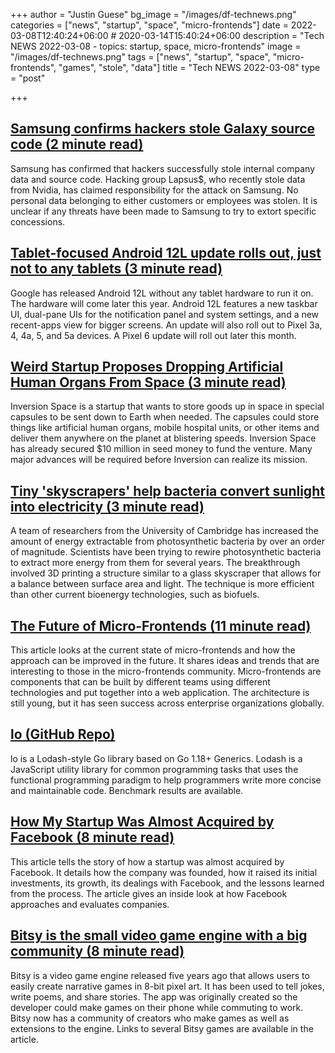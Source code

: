 +++
author = "Justin Guese"
bg_image = "/images/df-technews.png"
categories = ["news", "startup", "space", "micro-frontends"]
date = 2022-03-08T12:40:24+06:00 # 2020-03-14T15:40:24+06:00
description = "Tech NEWS 2022-03-08 - topics: startup, space, micro-frontends"
image = "/images/df-technews.png"
tags = ["news", "startup", "space", "micro-frontends", "games", "stole", "data"]
title = "Tech NEWS 2022-03-08"
type = "post"

+++

## [Samsung confirms hackers stole Galaxy source code (2 minute read)](https://www.theverge.com/2022/3/7/22965220/samsung-hack-lapsus-galaxy-source-code-confirmed-nvidia)

Samsung has confirmed that hackers successfully stole internal company data and source code. Hacking group Lapsus$, who recently stole data from Nvidia, has claimed responsibility for the attack on Samsung. No personal data belonging to either customers or employees was stolen. It is unclear if any threats have been made to Samsung to try to extort specific concessions.

## [Tablet-focused Android 12L update rolls out, just not to any tablets (3 minute read)](https://arstechnica.com/gadgets/2022/03/tablet-focused-android-12l-update-rolls-out-just-not-to-any-tablets/?comments=1)

Google has released Android 12L without any tablet hardware to run it on. The hardware will come later this year. Android 12L features a new taskbar UI, dual-pane UIs for the notification panel and system settings, and a new recent-apps view for bigger screens. An update will also roll out to Pixel 3a, 4, 4a, 5, and 5a devices. A Pixel 6 update will roll out later this month.

## [Weird Startup Proposes Dropping Artificial Human Organs From Space (3 minute read)](https://futurism.com/the-byte/startup-artificial-organs-space)

Inversion Space is a startup that wants to store goods up in space in special capsules to be sent down to Earth when needed. The capsules could store things like artificial human organs, mobile hospital units, or other items and deliver them anywhere on the planet at blistering speeds. Inversion Space has already secured $10 million in seed money to fund the venture. Many major advances will be required before Inversion can realize its mission.

## [Tiny 'skyscrapers' help bacteria convert sunlight into electricity (3 minute read)](https://techxplore.com/news/2022-03-tiny-skyscrapers-bacteria-sunlight-electricity.html)

A team of researchers from the University of Cambridge has increased the amount of energy extractable from photosynthetic bacteria by over an order of magnitude. Scientists have been trying to rewire photosynthetic bacteria to extract more energy from them for several years. The breakthrough involved 3D printing a structure similar to a glass skyscraper that allows for a balance between surface area and light. The technique is more efficient than other current bioenergy technologies, such as biofuels.

## [The Future of Micro-Frontends (11 minute read)](https://betterprogramming.pub/the-future-of-micro-frontends-2f527f97d506)

This article looks at the current state of micro-frontends and how the approach can be improved in the future. It shares ideas and trends that are interesting to those in the micro-frontends community. Micro-frontends are components that can be built by different teams using different technologies and put together into a web application. The architecture is still young, but it has seen success across enterprise organizations globally.

## [lo (GitHub Repo)](https://github.com/samber/lo)

lo is a Lodash-style Go library based on Go 1.18+ Generics. Lodash is a JavaScript utility library for common programming tasks that uses the functional programming paradigm to help programmers write more concise and maintainable code. Benchmark results are available.

## [How My Startup Was Almost Acquired by Facebook (8 minute read)](https://medium.com/swlh/how-my-startup-was-almost-acquired-by-facebook-c151793727ab)

This article tells the story of how a startup was almost acquired by Facebook. It details how the company was founded, how it raised its initial investments, its growth, its dealings with Facebook, and the lessons learned from the process. The article gives an inside look at how Facebook approaches and evaluates companies.

## [Bitsy is the small video game engine with a big community (8 minute read)](https://www.theverge.com/22929485/bitsy-tiny-video-game-engine)

Bitsy is a video game engine released five years ago that allows users to easily create narrative games in 8-bit pixel art. It has been used to tell jokes, write poems, and share stories. The app was originally created so the developer could make games on their phone while commuting to work. Bitsy now has a community of creators who make games as well as extensions to the engine. Links to several Bitsy games are available in the article.

